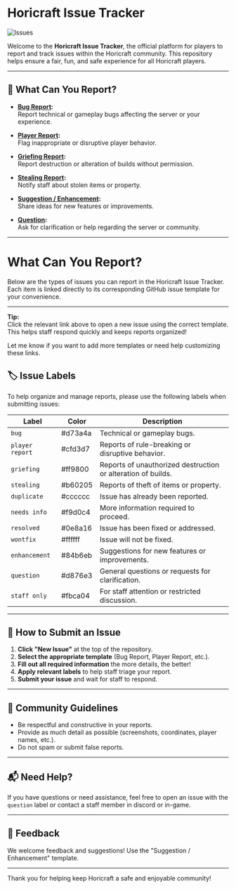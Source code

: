 # Horicraft Issue Tracker

![Issues](https://img.shields.io/github/issues/emmanseete1996/horicraft-issue-tracker)

Welcome to the **Horicraft Issue Tracker**, the official platform for players to report and track issues within the Horicraft community. This repository helps ensure a fair, fun, and safe experience for all Horicraft players.

---

## 🚩 What Can You Report?

- **[Bug Report](https://github.com/emmanseete1996/horicraft-issue-tracker/issues/new?template=bug_report.yml):**  
  Report technical or gameplay bugs affecting the server or your experience.

- **[Player Report](https://github.com/emmanseete1996/horicraft-issue-tracker/issues/new?template=player_report.yml):**  
  Flag inappropriate or disruptive player behavior.

- **[Griefing Report](https://github.com/emmanseete1996/horicraft-issue-tracker/issues/new?template=griefing_report.yml):**  
  Report destruction or alteration of builds without permission.

- **[Stealing Report](https://github.com/emmanseete1996/horicraft-issue-tracker/issues/new?template=stealing_report.yml):**  
  Notify staff about stolen items or property.

- **[Suggestion / Enhancement](https://github.com/emmanseete1996/horicraft-issue-tracker/issues/new?template=enhancement.yml):**  
  Share ideas for new features or improvements.

- **[Question](https://github.com/emmanseete1996/horicraft-issue-tracker/issues/new?template=question.yml):**  
  Ask for clarification or help regarding the server or community.

---

# What Can You Report?  
Below are the types of issues you can report in the Horicraft Issue Tracker. Each item is linked directly to its corresponding GitHub issue template for your convenience.

---

**Tip:**  
Click the relevant link above to open a new issue using the correct template. This helps staff respond quickly and keeps reports organized!

Let me know if you want to add more templates or need help customizing these links.

## 🏷️ Issue Labels

To help organize and manage reports, please use the following labels when submitting issues:

| Label           | Color     | Description                                                        |
|-----------------|-----------|--------------------------------------------------------------------|
| `bug`           | #d73a4a   | Technical or gameplay bugs.                                        |
| `player report` | #cfd3d7   | Reports of rule-breaking or disruptive behavior.                   |
| `griefing`      | #ff9800   | Reports of unauthorized destruction or alteration of builds.       |
| `stealing`      | #b60205   | Reports of theft of items or property.                             |
| `duplicate`     | #cccccc   | Issue has already been reported.                                   |
| `needs info`    | #f9d0c4   | More information required to proceed.                              |
| `resolved`      | #0e8a16   | Issue has been fixed or addressed.                                 |
| `wontfix`       | #ffffff   | Issue will not be fixed.                                           |
| `enhancement`   | #84b6eb   | Suggestions for new features or improvements.                      |
| `question`      | #d876e3   | General questions or requests for clarification.                   |
| `staff only`    | #fbca04   | For staff attention or restricted discussion.                      |

---

## 📝 How to Submit an Issue

1. **Click "New Issue"** at the top of the repository.
2. **Select the appropriate template** (Bug Report, Player Report, etc.).
3. **Fill out all required information** the more details, the better!
4. **Apply relevant labels** to help staff triage your report.
5. **Submit your issue** and wait for staff to respond.

---

## 👥 Community Guidelines

- Be respectful and constructive in your reports.
- Provide as much detail as possible (screenshots, coordinates, player names, etc.).
- Do not spam or submit false reports.

---

## 📬 Need Help?

If you have questions or need assistance, feel free to open an issue with the `question` label or contact a staff member in discord or in-game.

---

## 📢 Feedback
We welcome feedback and suggestions! Use the "Suggestion / Enhancement" template.

---

Thank you for helping keep Horicraft a safe and enjoyable community!
